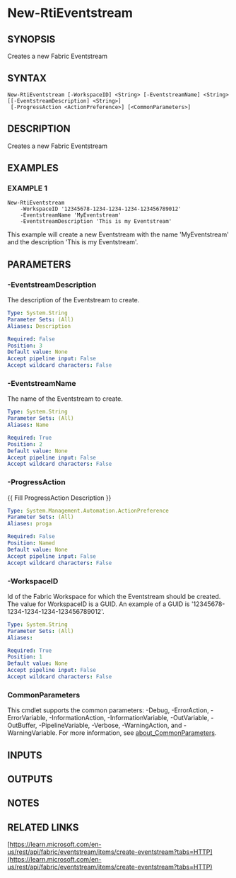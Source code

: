 # New-RtiEventstream

## SYNOPSIS
Creates a new Fabric Eventstream

## SYNTAX

```
New-RtiEventstream [-WorkspaceID] <String> [-EventstreamName] <String> [[-EventstreamDescription] <String>]
 [-ProgressAction <ActionPreference>] [<CommonParameters>]
```

## DESCRIPTION
Creates a new Fabric Eventstream

## EXAMPLES

### EXAMPLE 1
```
New-RtiEventstream
    -WorkspaceID '12345678-1234-1234-1234-123456789012'
    -EventstreamName 'MyEventstream'
    -EventstreamDescription 'This is my Eventstream'
```

This example will create a new Eventstream with the name 'MyEventstream' and the description 'This is my Eventstream'.

## PARAMETERS

### -EventstreamDescription
The description of the Eventstream to create.

```yaml
Type: System.String
Parameter Sets: (All)
Aliases: Description

Required: False
Position: 3
Default value: None
Accept pipeline input: False
Accept wildcard characters: False
```

### -EventstreamName
The name of the Eventstream to create.

```yaml
Type: System.String
Parameter Sets: (All)
Aliases: Name

Required: True
Position: 2
Default value: None
Accept pipeline input: False
Accept wildcard characters: False
```

### -ProgressAction
{{ Fill ProgressAction Description }}

```yaml
Type: System.Management.Automation.ActionPreference
Parameter Sets: (All)
Aliases: proga

Required: False
Position: Named
Default value: None
Accept pipeline input: False
Accept wildcard characters: False
```

### -WorkspaceID
Id of the Fabric Workspace for which the Eventstream should be created.
The value for WorkspaceID is a GUID. 
An example of a GUID is '12345678-1234-1234-1234-123456789012'.

```yaml
Type: System.String
Parameter Sets: (All)
Aliases:

Required: True
Position: 1
Default value: None
Accept pipeline input: False
Accept wildcard characters: False
```

### CommonParameters
This cmdlet supports the common parameters: -Debug, -ErrorAction, -ErrorVariable, -InformationAction, -InformationVariable, -OutVariable, -OutBuffer, -PipelineVariable, -Verbose, -WarningAction, and -WarningVariable. For more information, see [about_CommonParameters](http://go.microsoft.com/fwlink/?LinkID=113216).

## INPUTS

## OUTPUTS

## NOTES

## RELATED LINKS

[https://learn.microsoft.com/en-us/rest/api/fabric/eventstream/items/create-eventstream?tabs=HTTP](https://learn.microsoft.com/en-us/rest/api/fabric/eventstream/items/create-eventstream?tabs=HTTP)

